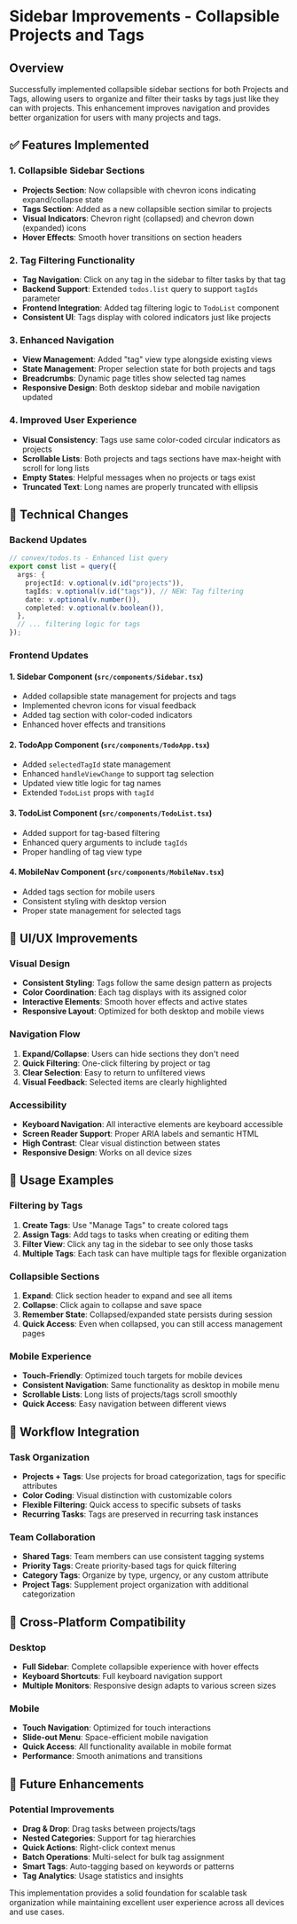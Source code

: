 # Sidebar Improvements - Collapsible Projects and Tags

## Overview

Successfully implemented collapsible sidebar sections for both Projects and Tags, allowing users to organize and filter their tasks by tags just like they can with projects. This enhancement improves navigation and provides better organization for users with many projects and tags.

## ✅ Features Implemented

### 1. **Collapsible Sidebar Sections**
- **Projects Section**: Now collapsible with chevron icons indicating expand/collapse state
- **Tags Section**: Added as a new collapsible section similar to projects
- **Visual Indicators**: Chevron right (collapsed) and chevron down (expanded) icons
- **Hover Effects**: Smooth hover transitions on section headers

### 2. **Tag Filtering Functionality**
- **Tag Navigation**: Click on any tag in the sidebar to filter tasks by that tag
- **Backend Support**: Extended `todos.list` query to support `tagIds` parameter
- **Frontend Integration**: Added tag filtering logic to `TodoList` component
- **Consistent UI**: Tags display with colored indicators just like projects

### 3. **Enhanced Navigation**
- **View Management**: Added "tag" view type alongside existing views
- **State Management**: Proper selection state for both projects and tags
- **Breadcrumbs**: Dynamic page titles show selected tag names
- **Responsive Design**: Both desktop sidebar and mobile navigation updated

### 4. **Improved User Experience**
- **Visual Consistency**: Tags use same color-coded circular indicators as projects
- **Scrollable Lists**: Both projects and tags sections have max-height with scroll for long lists
- **Empty States**: Helpful messages when no projects or tags exist
- **Truncated Text**: Long names are properly truncated with ellipsis

## 🔧 Technical Changes

### Backend Updates
```typescript
// convex/todos.ts - Enhanced list query
export const list = query({
  args: {
    projectId: v.optional(v.id("projects")),
    tagIds: v.optional(v.id("tags")), // NEW: Tag filtering
    date: v.optional(v.number()),
    completed: v.optional(v.boolean()),
  },
  // ... filtering logic for tags
});
```

### Frontend Updates

#### 1. **Sidebar Component** (`src/components/Sidebar.tsx`)
- Added collapsible state management for projects and tags
- Implemented chevron icons for visual feedback
- Added tag section with color-coded indicators
- Enhanced hover effects and transitions

#### 2. **TodoApp Component** (`src/components/TodoApp.tsx`)
- Added `selectedTagId` state management
- Enhanced `handleViewChange` to support tag selection
- Updated view title logic for tag names
- Extended `TodoList` props with `tagId`

#### 3. **TodoList Component** (`src/components/TodoList.tsx`)
- Added support for tag-based filtering
- Enhanced query arguments to include `tagIds`
- Proper handling of tag view type

#### 4. **MobileNav Component** (`src/components/MobileNav.tsx`)
- Added tags section for mobile users
- Consistent styling with desktop version
- Proper state management for selected tags

## 🎨 UI/UX Improvements

### Visual Design
- **Consistent Styling**: Tags follow the same design pattern as projects
- **Color Coordination**: Each tag displays with its assigned color
- **Interactive Elements**: Smooth hover effects and active states
- **Responsive Layout**: Optimized for both desktop and mobile views

### Navigation Flow
1. **Expand/Collapse**: Users can hide sections they don't need
2. **Quick Filtering**: One-click filtering by project or tag
3. **Clear Selection**: Easy to return to unfiltered views
4. **Visual Feedback**: Selected items are clearly highlighted

### Accessibility
- **Keyboard Navigation**: All interactive elements are keyboard accessible
- **Screen Reader Support**: Proper ARIA labels and semantic HTML
- **High Contrast**: Clear visual distinction between states
- **Responsive Design**: Works on all device sizes

## 🚀 Usage Examples

### Filtering by Tags
1. **Create Tags**: Use "Manage Tags" to create colored tags
2. **Assign Tags**: Add tags to tasks when creating or editing them
3. **Filter View**: Click any tag in the sidebar to see only those tasks
4. **Multiple Tags**: Each task can have multiple tags for flexible organization

### Collapsible Sections
1. **Expand**: Click section header to expand and see all items
2. **Collapse**: Click again to collapse and save space
3. **Remember State**: Collapsed/expanded state persists during session
4. **Quick Access**: Even when collapsed, you can still access management pages

### Mobile Experience
- **Touch-Friendly**: Optimized touch targets for mobile devices
- **Consistent Navigation**: Same functionality as desktop in mobile menu
- **Scrollable Lists**: Long lists of projects/tags scroll smoothly
- **Quick Access**: Easy navigation between different views

## 🔄 Workflow Integration

### Task Organization
- **Projects + Tags**: Use projects for broad categorization, tags for specific attributes
- **Color Coding**: Visual distinction with customizable colors
- **Flexible Filtering**: Quick access to specific subsets of tasks
- **Recurring Tasks**: Tags are preserved in recurring task instances

### Team Collaboration
- **Shared Tags**: Team members can use consistent tagging systems
- **Priority Tags**: Create priority-based tags for quick filtering
- **Category Tags**: Organize by type, urgency, or any custom attribute
- **Project Tags**: Supplement project organization with additional categorization

## 📱 Cross-Platform Compatibility

### Desktop
- **Full Sidebar**: Complete collapsible experience with hover effects
- **Keyboard Shortcuts**: Full keyboard navigation support
- **Multiple Monitors**: Responsive design adapts to various screen sizes

### Mobile
- **Touch Navigation**: Optimized for touch interactions
- **Slide-out Menu**: Space-efficient mobile navigation
- **Quick Access**: All functionality available in mobile format
- **Performance**: Smooth animations and transitions

## 🔮 Future Enhancements

### Potential Improvements
- **Drag & Drop**: Drag tasks between projects/tags
- **Nested Categories**: Support for tag hierarchies
- **Quick Actions**: Right-click context menus
- **Batch Operations**: Multi-select for bulk tag assignment
- **Smart Tags**: Auto-tagging based on keywords or patterns
- **Tag Analytics**: Usage statistics and insights

This implementation provides a solid foundation for scalable task organization while maintaining excellent user experience across all devices and use cases.
